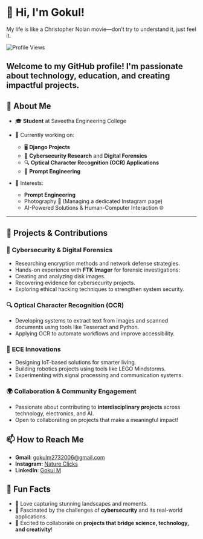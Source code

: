  # 👋 Hi, I'm Gokul!

 My life is like a Christopher Nolan movie—don’t try to understand it, just feel it.
 
![Profile Views](https://img.shields.io/badge/Profile_Views-0-blue?style=flat-square&logo=github)

## Welcome to my GitHub profile! I'm passionate about technology, education, and creating impactful projects.

## 🚀 About Me

- 🎓 **Student** at Saveetha Engineering College
  
- 🌟 Currently working on:
  - 🖥️ **Django Projects**  
  - 🔐 **Cybersecurity Research** and **Digital Forensics**  
  - 🔍 **Optical Character Recognition (OCR) Applications**  
  - 🤖 **Prompt Engineering**
    
- 🔧 Interests: 
  - **Prompt Engineering**
  - Photography 📸 (Managing a dedicated Instagram page)
  - AI-Powered Solutions & Human-Computer Interaction 🌐  

---

## 🌟 Projects & Contributions

### 🔐 **Cybersecurity & Digital Forensics**  
- Researching encryption methods and network defense strategies.  
- Hands-on experience with **FTK Imager** for forensic investigations:
 - Creating and analyzing disk images.
 - Recovering evidence for cybersecurity projects.
 - Exploring ethical hacking techniques to strengthen system security.  

### 🔍 **Optical Character Recognition (OCR)**  
- Developing systems to extract text from images and scanned documents using tools like Tesseract and Python.  
- Applying OCR to automate workflows and improve accessibility.

### 🤖 **ECE Innovations**  
- Designing IoT-based solutions for smarter living.  
- Building robotics projects using tools like LEGO Mindstorms.  
- Experimenting with signal processing and communication systems.  

### 🌍 **Collaboration & Community Engagement**  
- Passionate about contributing to **interdisciplinary projects** across technology, electronics, and AI.  
- Open to collaborating on projects that make a meaningful impact!  


## 📫 How to Reach Me

- **Gmail**: gokulm2732006@gmail.com  
- **Instagram**: [Nature Clicks](https://www.instagram.com/nature.clicks638/)
- **LinkedIn**: [Gokul M](https://www.linkedin.com/in/gokul-m-659542216/)


## 🌱 Fun Facts

- 📸 Love capturing stunning landscapes and moments.  
- 🔐 Fascinated by the challenges of **cybersecurity** and its real-world applications.  
- 🎉 Excited to collaborate on **projects that bridge science, technology, and creativity**!  
